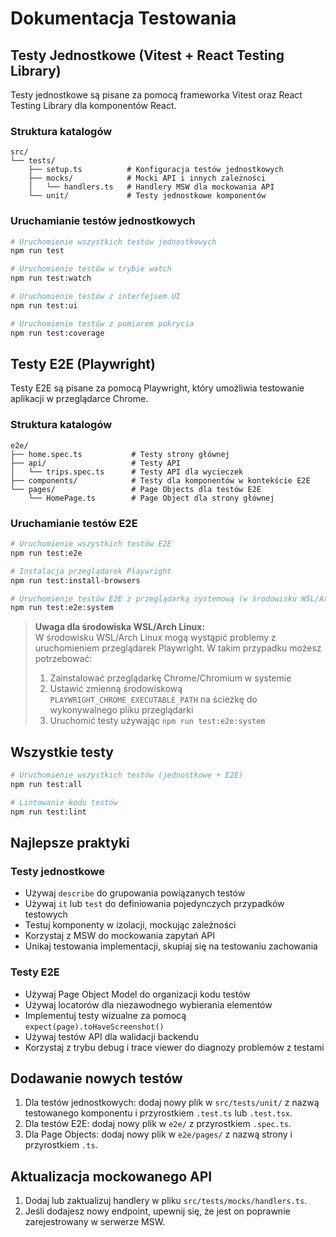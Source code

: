 # Dokumentacja Testowania

## Testy Jednostkowe (Vitest + React Testing Library)

Testy jednostkowe są pisane za pomocą frameworka Vitest oraz React Testing Library dla komponentów React.

### Struktura katalogów

```
src/
└── tests/
    ├── setup.ts          # Konfiguracja testów jednostkowych
    ├── mocks/            # Mocki API i innych zależności
    │   └── handlers.ts   # Handlery MSW dla mockowania API
    └── unit/             # Testy jednostkowe komponentów
```

### Uruchamianie testów jednostkowych

```bash
# Uruchomienie wszystkich testów jednostkowych
npm run test

# Uruchomienie testów w trybie watch
npm run test:watch

# Uruchomienie testów z interfejsem UI
npm run test:ui

# Uruchomienie testów z pomiarem pokrycia
npm run test:coverage
```

## Testy E2E (Playwright)

Testy E2E są pisane za pomocą Playwright, który umożliwia testowanie aplikacji w przeglądarce Chrome.

### Struktura katalogów

```
e2e/
├── home.spec.ts           # Testy strony głównej
├── api/                   # Testy API
│   └── trips.spec.ts      # Testy API dla wycieczek
├── components/            # Testy dla komponentów w kontekście E2E
└── pages/                 # Page Objects dla testów E2E
    └── HomePage.ts        # Page Object dla strony głównej
```

### Uruchamianie testów E2E

```bash
# Uruchomienie wszystkich testów E2E
npm run test:e2e

# Instalacja przeglądarek Playwright
npm run test:install-browsers

# Uruchomienie testów E2E z przeglądarką systemową (w środowisku WSL/Arch)
npm run test:e2e:system
```

> **Uwaga dla środowiska WSL/Arch Linux:**  
> W środowisku WSL/Arch Linux mogą wystąpić problemy z uruchomieniem przeglądarek Playwright. 
> W takim przypadku możesz potrzebować:
> 1. Zainstalować przeglądarkę Chrome/Chromium w systemie
> 2. Ustawić zmienną środowiskową `PLAYWRIGHT_CHROME_EXECUTABLE_PATH` na ścieżkę do wykonywalnego pliku przeglądarki
> 3. Uruchomić testy używając `npm run test:e2e:system`

## Wszystkie testy

```bash
# Uruchomienie wszystkich testów (jednostkowe + E2E)
npm run test:all

# Lintowanie kodu testów
npm run test:lint
```

## Najlepsze praktyki

### Testy jednostkowe

- Używaj `describe` do grupowania powiązanych testów
- Używaj `it` lub `test` do definiowania pojedynczych przypadków testowych
- Testuj komponenty w izolacji, mockując zależności
- Korzystaj z MSW do mockowania zapytań API
- Unikaj testowania implementacji, skupiaj się na testowaniu zachowania

### Testy E2E

- Używaj Page Object Model do organizacji kodu testów
- Używaj locatorów dla niezawodnego wybierania elementów
- Implementuj testy wizualne za pomocą `expect(page).toHaveScreenshot()`
- Używaj testów API dla walidacji backendu
- Korzystaj z trybu debug i trace viewer do diagnozy problemów z testami

## Dodawanie nowych testów

1. Dla testów jednostkowych: dodaj nowy plik w `src/tests/unit/` z nazwą testowanego komponentu i przyrostkiem `.test.ts` lub `.test.tsx`.
2. Dla testów E2E: dodaj nowy plik w `e2e/` z przyrostkiem `.spec.ts`.
3. Dla Page Objects: dodaj nowy plik w `e2e/pages/` z nazwą strony i przyrostkiem `.ts`.

## Aktualizacja mockowanego API

1. Dodaj lub zaktualizuj handlery w pliku `src/tests/mocks/handlers.ts`.
2. Jeśli dodajesz nowy endpoint, upewnij się, że jest on poprawnie zarejestrowany w serwerze MSW. 
